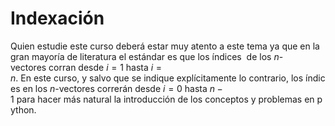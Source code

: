 # Indexación

Quien estudie este curso deberá estar muy atento a este tema ya que en la gran mayoría de literatura el estándar es que los índices  de los $n$-vectores corran desde $i=1$ hasta $i=n$. En este curso, y salvo que se indique explícitamente lo contrario, los índices en los $n$-vectores correrán desde $i=0$ hasta $n-1$ para hacer más natural la introducción de los conceptos y problemas en python.